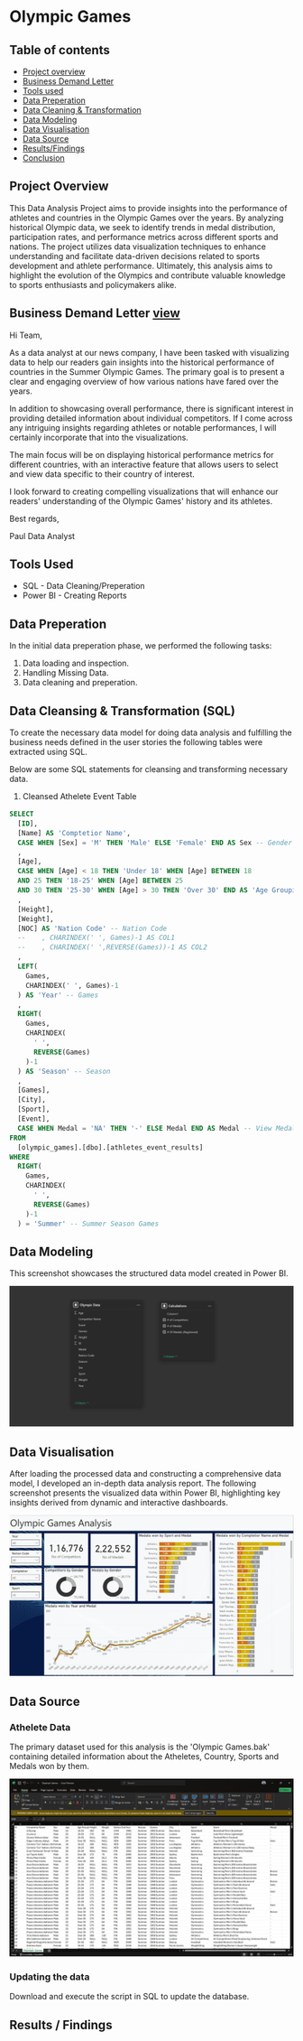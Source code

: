 # Olympic Games

## Table of contents

- [Project overview](#Projectoverview)
- [Business Demand Letter](#)
- [Tools used](#)
- [Data Preperation](#)
- [Data Cleaning & Transformation](#)
- [Data Modeling](#)
- [Data Visualisation](#)
- [Data Source](#)
- [Results/Findings](#)
- [Conclusion](#)

## Project Overview

This Data Analysis Project aims to provide insights into the performance of athletes and countries in the Olympic Games over the years. By analyzing historical Olympic data, we seek to identify trends in medal distribution, participation rates, and performance metrics across different sports and nations. The project utilizes data visualization techniques to enhance understanding and facilitate data-driven decisions related to sports development and athlete performance. Ultimately, this analysis aims to highlight the evolution of the Olympics and contribute valuable knowledge to sports enthusiasts and policymakers alike.

## Business Demand Letter [view](https://github.com/itsmanishjoshi/Olympic-Games/blob/main/2.%20Busines%20Request/Business%20Problem.png) 

Hi Team,

As a data analyst at our news company, I have been tasked with visualizing data to help our readers gain insights into the historical performance of countries in the Summer Olympic Games. The primary goal is to present a clear and engaging overview of how various nations have fared over the years.

In addition to showcasing overall performance, there is significant interest in providing detailed information about individual competitors. If I come across any intriguing insights regarding athletes or notable performances, I will certainly incorporate that into the visualizations.

The main focus will be on displaying historical performance metrics for different countries, with an interactive feature that allows users to select and view data specific to their country of interest.

I look forward to creating compelling visualizations that will enhance our readers' understanding of the Olympic Games' history and its athletes.

Best regards,

Paul
Data Analyst


## Tools Used

- SQL - Data Cleaning/Preperation
- Power BI - Creating Reports

## Data Preperation
In the initial data preperation phase, we performed the following tasks:

1. Data loading and inspection.
2. Handling Missing Data.
3. Data cleaning and preperation.


## Data Cleansing & Transformation (SQL)
To create the necessary data model for doing data analysis and fulfilling the business needs defined in the user stories the following tables were extracted using SQL.

Below are some SQL statements for cleansing and transforming necessary data.

1. Cleansed Athelete Event Table

``` SQL
SELECT 
  [ID], 
  [Name] AS 'Comptetior Name', 
  CASE WHEN [Sex] = 'M' THEN 'Male' ELSE 'Female' END AS Sex -- Gender
  , 
  [Age], 
  CASE WHEN [Age] < 18 THEN 'Under 18' WHEN [Age] BETWEEN 18 
  AND 25 THEN '18-25' WHEN [Age] BETWEEN 25 
  AND 30 THEN '25-30' WHEN [Age] > 30 THEN 'Over 30' END AS 'Age Grouping' -- Age Grouping
  , 
  [Height], 
  [Weight], 
  [NOC] AS 'Nation Code' -- Nation Code
  --    , CHARINDEX(' ', Games)-1 AS COL1
  --    , CHARINDEX(' ',REVERSE(Games))-1 AS COL2
  , 
  LEFT(
    Games, 
    CHARINDEX(' ', Games)-1
  ) AS 'Year' -- Games
  , 
  RIGHT(
    Games, 
    CHARINDEX(
      ' ', 
      REVERSE(Games)
    )-1
  ) AS 'Season' -- Season
  , 
  [Games], 
  [City], 
  [Sport], 
  [Event], 
  CASE WHEN Medal = 'NA' THEN '-' ELSE Medal END AS Medal -- View Medal 
FROM 
  [olympic_games].[dbo].[athletes_event_results] 
WHERE 
  RIGHT(
    Games, 
    CHARINDEX(
      ' ', 
      REVERSE(Games)
    )-1
  ) = 'Summer' -- Summer Season Games
```

## Data Modeling

This screenshot showcases the structured data model created in Power BI.

![Data Model](https://github.com/itsmanishjoshi/Olympic-Games/blob/main/4.%20Power%20BI/Data%20Model.png)


## Data Visualisation

After loading the processed data and constructing a comprehensive data model, I developed an in-depth data analysis report. The following screenshot presents the visualized data within Power BI, highlighting key insights derived from dynamic and interactive dashboards.

![Dashboard](https://github.com/itsmanishjoshi/Olympic-Games/blob/main/4.%20Power%20BI/Dashboard%20-%20img.png)



## Data Source

### Athelete Data
The primary dataset used for this analysis is the 'Olympic Games.bak' containing detailed information about the Atheletes, Country, Sports and Medals won by them.

![Excel Data](https://github.com/itsmanishjoshi/Olympic-Games/blob/main/1.%20Data/Data%20-%20img.png)

### Updating the data
Download and execute the script in SQL to update the database.

## Results / Findings

